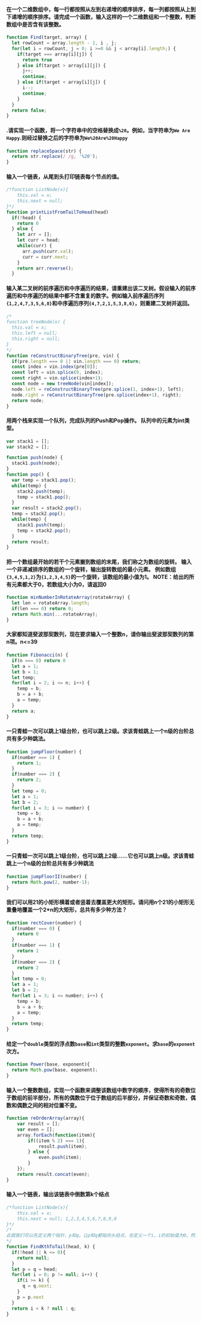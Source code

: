 #### 在一个二维数组中，每一行都按照从左到右递增的顺序排序，每一列都按照从上到下递增的顺序排序。请完成一个函数，输入这样的一个二维数组和一个整数，判断数组中是否含有该整数。

```js
function Find(target, array) {
  let rowCount = array.length - 1, i , j;
  for(let i = rowCount, j = 0; i >=0 && j < array[i].length;) {
    if(target === array[i][j]) {
      return true
    } else if(target > array[i][j]) {
      j++;
      continue;
    } else if(target < array[i][j]) {
      i--;
      continue;
    }
  }
  return false;
}
```

#### .请实现一个函数，将一个字符串中的空格替换成`%20`。例如，当字符串为`We Are Happy`.则经过替换之后的字符串为`We%20Are%20Happy`

```js
function replaceSpace(str) {
  return str.replace(/ /g, '%20');
}
```

#### 输入一个链表，从尾到头打印链表每个节点的值。

```js
/*function ListNode(x){
    this.val = x;
    this.next = null;
}*/
function printListFromTailToHead(head)
  if(!head) {
    return 0
  } else {
    let arr = [];
    let curr = head;
    while(curr) {
      arr.push(curr.val);
      curr = curr.next;
    }
    return arr.reverse();
  }
```

#### 输入某二叉树的前序遍历和中序遍历的结果，请重建出该二叉树。假设输入的前序遍历和中序遍历的结果中都不含重复的数字。例如输入前序遍历序列`{1,2,4,7,3,5,6,8}`和中序遍历序列`{4,7,2,1,5,3,8,6}`，则重建二叉树并返回。

```js
/*
function treeNode(x) {
  this.val = x;
  this.left = null;
  this.right = null;
}
*/
function reConstructBinaryTree(pre, vin) {
  if(pre.length === 0 || vin.length === 0) return;
  const index = vin.index(pre[0]);
  const left = vin.splice(0, index);
  const right = vin.splice(index+1);
  const node = new treeNode(vin[index]);
  node.left = reConstructBinaryTree(pre.splice(1, index+1), left);
  node.right = reConstructBinaryTree(pre.splice(index+1), right);
  return node;
}

```

#### 用两个栈来实现一个队列，完成队列的Push和Pop操作。 队列中的元素为int类型。

```js
var stack1 = [];
var stack2 = [];

function push(node) {
  stack1.push(node);
}
function pop() {
  var temp = stack1.pop();
  while(temp) {
    stack2.push(temp);
    temp = stack1.pop();
  }
  var result = stack2.pop();
  temp = stack2.pop();
  while(temp) {
    stack1.push(temp);
    temp = stack2.pop();
  }
  return result;
}
```

#### 把一个数组最开始的若干个元素搬到数组的末尾，我们称之为数组的旋转。 输入一个非递减排序的数组的一个旋转，输出旋转数组的最小元素。 例如数组`{3,4,5,1,2}`为`{1,2,3,4,5}`的一个旋转，该数组的最小值为1。 NOTE：给出的所有元素都大于0，若数组大小为0，请返回0

```js
function minNumberInRotateArray(rotateArray) {
  let len = rotateArray.length;
  if(len === 0) return 0;
  return Math.min(...rotateArray);
}
```

#### 大家都知道斐波那契数列，现在要求输入一个整数n，请你输出斐波那契数列的第n项。n<=39

```js
function Fibonacci(n) {
  if(n === 0) return 0
  let a = 1; 
  let b = 1;
  let temp;
  for(let i = 2; i <= n; i++) {
    temp = b;
    b = a + b;
    a = temp;
  }
  return a;
}
```
#### 一只青蛙一次可以跳上1级台阶，也可以跳上2级。求该青蛙跳上一个n级的台阶总共有多少种跳法。

```js
function jumpFloor(number) {
  if(number === 1) {
    return 1;
  }
  if(number === 2) {
    return 2;
  }
  let temp = 0;
  let a = 1;
  let b = 2;
  for(let i = 3; i <= number) {
    temp = b;
    b = a + b;
    a = temp;
  }
  return temp;
}
```

#### 一只青蛙一次可以跳上1级台阶，也可以跳上2级……它也可以跳上n级。求该青蛙跳上一个n级的台阶总共有多少种跳法

```js
function jumpFloorII(number) {
  return Math.pow(2, number-1);
}
```

#### 我们可以用21的小矩形横着或者竖着去覆盖更大的矩形。请问用n个21的小矩形无重叠地覆盖一个2*n的大矩形，总共有多少种方法？

```js
function rectCover(number) {
  if(number === 0) {
    return 0
  }
  if(number === 1) {
    return 1
  }
  if(number === 2) {
    return 2
  }
  let temp = 0;
  let a = 1;
  let b = 2;
  for(let i = 3; i <= number; i++) {
    temp = b;
    b = a + b;
    a = temp;
  }
  return temp;
}
```
#### 给定一个`double`类型的浮点数`base`和`int`类型的整数`exponent`。求`base`的`exponent`次方。
```js
function Power(base, exponent){
  return Math.pow(base, exponent);
}
```
#### 输入一个整数数组，实现一个函数来调整该数组中数字的顺序，使得所有的奇数位于数组的前半部分，所有的偶数位于位于数组的后半部分，并保证奇数和奇数，偶数和偶数之间的相对位置不变。
```js
function reOrderArray(array){
    var result = [];
    var even = [];
    array.forEach(function(item){
        if((item % 2) === 1){
            result.push(item);
        } else {
            even.push(item);
        }
    });
    return result.concat(even);
}
```

#### 输入一个链表，输出该链表中倒数第k个结点
```js
/*function ListNode(x){
    this.val = x;
    this.next = null; 1,2,3,4,5,6,7,8,9,0
}*/
/*
此题我们可以先定义两个指针，p和q。让p和q都指向头结点。在定义一个i，i的初始值为0。然后进入一个for循环，直到p走到链表结尾，每次i++。当i < k 的我们让p走，q不走。当i >= k 的时候我们让p和q同时走一步。当p走到结尾的时候，那么q走的值就是倒数k的位置，我们返回这个值就好了。
*/
function FindKthToTail(head, k) {
  if(!head || k <= 0){
    return null;
  }
  let p = q = head;
  for(let i = 0; p != null; i++) {
    if(i >= k) {
      q = q.next;
    }
    p = p.next
  }
  return i < k ? null : q;
}
```
